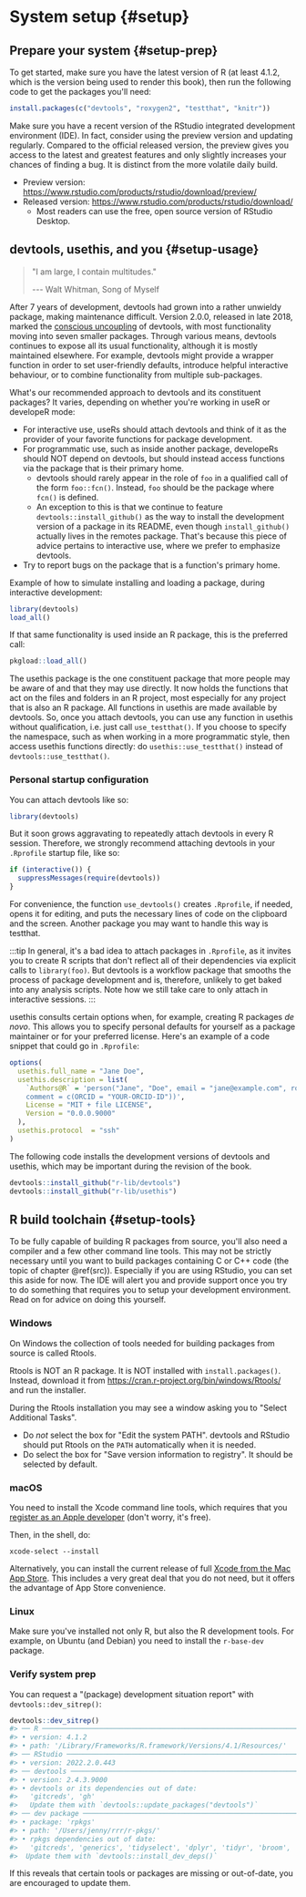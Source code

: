 # System setup {#setup}



## Prepare your system {#setup-prep}

To get started, make sure you have the latest version of R (at least 4.1.2, which is the version being used to render this book), then run the following code to get the packages you'll need:


```r
install.packages(c("devtools", "roxygen2", "testthat", "knitr"))
```

Make sure you have a recent version of the RStudio integrated development environment (IDE). In fact, consider using the preview version and updating regularly. Compared to the official released version, the preview gives you access to the latest and greatest features and only slightly increases your chances of finding a bug. It is distinct from the more volatile daily build.

  * Preview version: <https://www.rstudio.com/products/rstudio/download/preview/>
  * Released version: <https://www.rstudio.com/products/rstudio/download/>
    - Most readers can use the free, open source version of RStudio Desktop.

## devtools, usethis, and you {#setup-usage}

> "I am large, I contain multitudes."
>
> --- Walt Whitman, Song of Myself

After 7 years of development, devtools had grown into a rather unwieldy package, making maintenance difficult. Version 2.0.0, released in late 2018, marked the [conscious uncoupling](https://www.tidyverse.org/articles/2018/10/devtools-2-0-0/) of devtools, with most functionality moving into seven smaller packages. Through various means, devtools continues to expose all its usual functionality, although it is mostly maintained elsewhere. For example, devtools might provide a wrapper function in order to set user-friendly defaults, introduce helpful interactive behaviour, or to combine functionality from multiple sub-packages.

What's our recommended approach to devtools and its constituent packages? It varies, depending on whether you're working in useR or developeR mode:

  * For interactive use, useRs should attach devtools and think of it as the provider of your favorite functions for package development.
  * For programmatic use, such as inside another package, developeRs should NOT depend on devtools, but should instead access functions via the package that is their primary home.
    - devtools should rarely appear in the role of `foo` in a qualified call of the form `foo::fcn()`. Instead, `foo` should be the package where `fcn()` is defined.
    - An exception to this is that we continue to feature `devtools::install_github()` as the way to install the development version of a package in its README, even though `install_github()` actually lives in the remotes package. That's because this piece of advice pertains to interactive use, where we prefer to emphasize devtools.
  * Try to report bugs on the package that is a function's primary home.
    
Example of how to simulate installing and loading a package, during interactive development:


```r
library(devtools)
load_all()
```

If that same functionality is used inside an R package, this is the preferred call:


```r
pkgload::load_all()
```

The usethis package is the one constituent package that more people may be aware of and that they may use directly. It now holds the functions that act on the files and folders in an R project, most especially for any project that is also an R package. All functions in usethis are made available by devtools. So, once you attach devtools, you can use any function in usethis without qualification, i.e. just call `use_testthat()`. If you choose to specify the namespace, such as when working in a more programmatic style, then access usethis functions directly: do `usethis::use_testthat()` instead of `devtools::use_testthat()`.

### Personal startup configuration

You can attach devtools like so:


```r
library(devtools)
```

But it soon grows aggravating to repeatedly attach devtools in every R session. Therefore, we strongly recommend attaching devtools in your `.Rprofile` startup file, like so:


```r
if (interactive()) {
  suppressMessages(require(devtools))
}
```

For convenience, the function `use_devtools()` creates `.Rprofile`, if needed, opens it for editing, and puts the necessary lines of code on the clipboard and the screen. Another package you may want to handle this way is testthat.

:::tip
In general, it's a bad idea to attach packages in `.Rprofile`, as it invites you to create R scripts that don't reflect all of their dependencies via explicit calls to `library(foo)`. But devtools is a workflow package that smooths the process of package development and is, therefore, unlikely to get baked into any analysis scripts. Note how we still take care to only attach in interactive sessions.
:::

usethis consults certain options when, for example, creating R packages *de novo*. This allows you to specify personal defaults for yourself as a package maintainer or for your preferred license. Here's an example of a code snippet that could go in `.Rprofile`:


```r
options(
  usethis.full_name = "Jane Doe",
  usethis.description = list(
    `Authors@R` = 'person("Jane", "Doe", email = "jane@example.com", role = c("aut", "cre"), 
    comment = c(ORCID = "YOUR-ORCID-ID"))',
    License = "MIT + file LICENSE",
    Version = "0.0.0.9000"
  ),
  usethis.protocol  = "ssh"  
)
```

The following code installs the development versions of devtools and usethis, which may be important during the revision of the book.


```r
devtools::install_github("r-lib/devtools")
devtools::install_github("r-lib/usethis")
```

## R build toolchain {#setup-tools}

To be fully capable of building R packages from source, you'll also need a compiler and a few other command line tools. This may not be strictly necessary until you want to build packages containing C or C++ code (the topic of chapter \@ref(src)). Especially if you are using RStudio, you can set this aside for now. The IDE will alert you and provide support once you try to do something that requires you to setup your development environment. Read on for advice on doing this yourself.

### Windows

On Windows the collection of tools needed for building packages from source is called Rtools.

Rtools is NOT an R package. It is NOT installed with `install.packages()`. Instead, download it from <https://cran.r-project.org/bin/windows/Rtools/> and run the installer.

During the Rtools installation you may see a window asking you to "Select
Additional Tasks".

- Do _not_ select the box for "Edit the system PATH". devtools and RStudio should put Rtools on the `PATH` automatically when it is needed.
- Do select the box for "Save version information to registry". It should be selected by default.

### macOS

You need to install the Xcode command line tools, which requires that you [register as an Apple developer](https://developer.apple.com/programs/register/) (don't worry, it's free).

Then, in the shell, do:

```shell
xcode-select --install
```

Alternatively, you can install the current release of full [Xcode from the Mac App Store](https://itunes.apple.com/ca/app/xcode/id497799835?mt=12). This includes a very great deal that you do not need, but it offers the advantage of App Store convenience.

### Linux

Make sure you've installed not only R, but also the R development tools. For example, on Ubuntu (and Debian) you need to install the `r-base-dev` package.

### Verify system prep

You can request a "(package) development situation report" with `devtools::dev_sitrep()`:


```r
devtools::dev_sitrep()
#> ── R ───────────────────────────────────────────────────────────────────────
#> • version: 4.1.2
#> • path: '/Library/Frameworks/R.framework/Versions/4.1/Resources/'
#> ── RStudio ─────────────────────────────────────────────────────────────────
#> • version: 2022.2.0.443
#> ── devtools ────────────────────────────────────────────────────────────────
#> • version: 2.4.3.9000
#> • devtools or its dependencies out of date:
#>   'gitcreds', 'gh'
#>   Update them with `devtools::update_packages("devtools")`
#> ── dev package ─────────────────────────────────────────────────────────────
#> • package: 'rpkgs'
#> • path: '/Users/jenny/rrr/r-pkgs/'
#> • rpkgs dependencies out of date:
#>   'gitcreds', 'generics', 'tidyselect', 'dplyr', 'tidyr', 'broom', 'gh'
#>  Update them with `devtools::install_dev_deps()`
```

If this reveals that certain tools or packages are missing or out-of-date, you are encouraged to update them.
